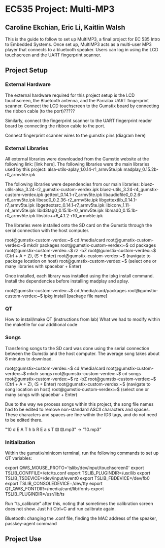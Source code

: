 # EC535 Project: Multi-MP3
## Caroline Ekchian, Eric Li, Kaitlin Walsh

This is the guide to follow to set up MultiMP3, a final project for EC 535 Intro to Embedded Systems.  Once set up, MultiMP3 acts as a multi-user MP3 player that connects to a bluetooth speaker.  Users can log in using the LCD touchscreen and the UART fingerprint scanner.

## Project Setup

### External Hardware
The external hardware required for this project setup is the LCD touchscreen, the Bluetooth antenna, and the Parralax UART fingerprint scanner.
Connect the LCD touchscreen to the Gumstix board by connecting the ribbon cable (to the port)?????

Similarly, connect the fingerprint scanner to the UART fingerprint reader board by connecting the ribbon cable to the port.

Connect fingerprint scanner wires to the gumstix pins (diagram here)

### External Libraries

All external libraries were downloaded from the Gumstix website at the following link: [link here].
The following libraries were the main libraries used by this project:
alsa-utils-aplay_1.0.14-r1_armv5te.ipk
madplay_0.15.2b-r0_armv5te.ipk

The following libraries were dependencies from our main libraries:
bluez-utils-alsa_3.24-r2_gumstix-custom-verdex.ipk
bluez-utils_3.24-r4_gumstix-custom-verdex.ipk
gettext_0.14.1-r7_armv5te.ipk
libaudiofile0_0.2.6-r6_armv5te.ipk
libesd0_0.2.36-r2_armv5te.ipk
libgettextlib_0.14.1-r7_armv5te.ipk
libgettextsrc_0.14.1-r7_armv5te.ipk
libiconv_1.11-r4_armv5te.ipk
libid3tag0_0.15.1b-r0_armv5te.ipk
libmad0_0.15.1b-r0_armv5te.ipk
libstdc++6_4.1.2-r10_armv5te.ipk

The libraries were installed onto the SD card on the Gumstix through the serial connection with the host computer.

root@gumstix-custom-verdex:~$ cd /media/card
root@gumstix-custom-verdex:~$ mkdir packages
root@gumstix-custom-verdex:~$ cd packages
root@gumstix-custom-verdex:~$ rz -bZ
root@gumstix-custom-verdex:~$ (Ctrl + A + Z), (S + Enter)
root@gumstix-custom-verdex:~$ (navigate to package location on host)
root@gumstix-custom-verdex:~$ (select one or many libraries with spacebar + Enter)

Once installed, each library was installed using the ipkg install command. Install the dependencies before installing madplay and aplay.

root@gumstix-custom-verdex:~$ cd /media/card/packages
root@gumstix-custom-verdex:~$ ipkg install [package file name]


### QT

How to install/make QT (instructions from lab)
What we had to modify within the makefile for our additional code

### Songs

Transfering songs to the SD card was done using the serial connection between the Gumstix and the host computer. The average song takes about 8 minutes to download.

root@gumstix-custom-verdex:~$ cd /media/card
root@gumstix-custom-verdex:~$ mkdir songs
root@gumstix-custom-verdex:~$ cd songs
root@gumstix-custom-verdex:~$ rz -bZ
root@gumstix-custom-verdex:~$ (Ctrl + A + Z), (S + Enter)
root@gumstix-custom-verdex:~$ (navigate to song location on host)
root@gumstix-custom-verdex:~$ (select one or many songs with spacebar + Enter)

Due to the way we process songs within this project, the song file names had to be edited to remove non-standard ASCII characters and spaces.  These characters and spaces are fine within the ID3 tags, and do not need to be edited there.

"10 d E A T h b R E a s T ⚄ ⚄.mp3" -> “10.mp3” 

### Initialization

Within the gumstix/minicom terminal, run the following commands to set up QT variables:

export QWS_MOUSE_PROTO='tslib:/dev/input/touchscreen0'
export TSLIB_CONFFILE=/etc/ts.conf
export TSLIB_PLUGINDIR=/usr/lib
export TSLIB_TSDEVICE=/dev/input/event0
export TSLIB_FBDEVICE=/dev/fb0
export TSLIB_CONSOLEDEVICE=/dev/tty
export QT_QWS_FONTDIR=/media/card/lib/fonts
export TSLIB_PLUGINDIR=/usr/lib/ts
    
Run “ts_calibrate” after this, noting that sometimes the calibration screen does not show.  Just hit Ctrl+C and run calibrate again.

Bluetooth: changing the .conf file, finding the MAC address of the speaker, passkey-agent command

## Project Use
